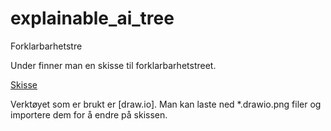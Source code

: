 # explainable_ai_tree
Forklarbarhetstre 

Under finner man en skisse til forklarbarhetstreet. 

[Skisse](diagrams/Forklarbarhetstre.drawio.png)

Verktøyet som er brukt er [draw.io]. Man kan laste ned *.drawio.png filer og importere dem for å endre på skissen. 